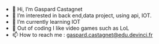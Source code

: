 - 👋 Hi, I’m Gaspard Castagnet
- 👀 I’m interested in back end,data project, using api, IOT.
- 🌱 I’m currently learning IOT
- 💞️ Out of coding I like video games such as LoL
- 📫 How to reach me : gaspard.castagnet@edu.devinci.fr

<!---
deez-blip/deez-blip is a ✨ special ✨ repository because its `README.md` (this file) appears on your GitHub profile.
You can click the Preview link to take a look at your changes.
--->
